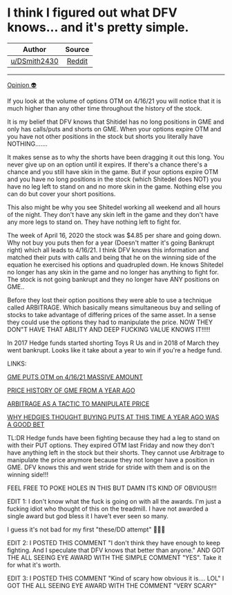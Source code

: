 I think I figured out what DFV knows... and it's pretty simple.
===============================================================

| Author       | Source       | 
| :-------------: |:-------------:|
|  [u/DSmith2430](https://www.reddit.com/user/DSmith2430/) | [Reddit](https://www.reddit.com/r/Superstonk/comments/mtftsq/i_think_i_figured_out_what_dfv_knows_and_its/) | 

---

[Opinion 👽](https://www.reddit.com/r/Superstonk/search?q=flair_name%3A%22Opinion%20%F0%9F%91%BD%22&restrict_sr=1)

If you look at the volume of options OTM on 4/16/21 you will notice that it is much higher than any other time throughout the history of the stock.

It is my belief that DFV knows that Shitidel has no long positions in GME and only has calls/puts and shorts on GME. When your options expire OTM and you have not other positions in the stock but shorts you literally have NOTHING.......

It makes sense as to why the shorts have been dragging it out this long. You never give up on an option until it expires. If there's a chance there's a chance and you still have skin in the game. But if your options expire OTM and you have no long positions in the stock (which Shitedel does NOT) you have no leg left to stand on and no more skin in the game. Nothing else you can do but cover your short positions.

This also might be why you see Shitedel working all weekend and all hours of the night. They don't have any skin left in the game and they don't have any more legs to stand on. They have nothing left to fight for.

The week of April 16, 2020 the stock was $4.85 per share and going down. Why not buy you puts then for a year (Doesn't matter it's going Bankrupt right) which all leads to 4/16/21. I think DFV knows this information and matched their puts with calls and being that he on the winning side of the equation he exercised his options and quadrupled down. He knows Shitedel no longer has any skin in the game and no longer has anything to fight for. The stock is not going bankrupt and they no longer have ANY positions on GME..

Before they lost their option positions they were able to use a technique called ARBITRAGE. Which basically means simultaneous buy and selling of stocks to take advantage of differing prices of the same asset. In a sense they could use the options they had to manipulate the price. NOW THEY DON"T HAVE THAT ABILITY AND DEEP FUCKING VALUE KNOWS IT!!!!!

In 2017 Hedge funds started shorting Toys R Us and in 2018 of March they went bankrupt. Looks like it take about a year to win if you're a hedge fund.

LINKS:

[GME PUTS OTM on 4/16/21 MASSIVE AMOUNT](https://gme.crazyawesomecompany.com/)

[PRICE HISTORY OF GME FROM A YEAR AGO](https://finance.yahoo.com/quote/GME/history/)

[ARBITRAGE AS A TACTIC TO MANIPULATE PRICE](https://thehedgefundjournal.com/the-options-landscape-for-hedge-funds/)

[WHY HEDGIES THOUGHT BUYING PUTS AT THIS TIME A YEAR AGO WAS A GOOD BET](https://i0.wp.com/slopeofhope.com/wp-content/uploads/2021/01/origpurch.png?ssl=1)

TL:DR Hedge funds have been fighting because they had a leg to stand on with their PUT options. They expired OTM last Friday and now they don't have anything left in the stock but their shorts. They cannot use Arbitrage to manipulate the price anymore because they not longer have a position in GME. DFV knows this and went stride for stride with them and is on the winning side!!!

FEEL FREE TO POKE HOLES IN THIS BUT DAMN ITS KIND OF OBVIOUS!!!

EDIT 1: I don't know what the fuck is going on with all the awards. I'm just a fucking idiot who thought of this on the treadmill. I have not awarded a single award but god bless it I have't ever seen so many.

I guess it's not bad for my first "these/DD attempt" 🤷🏻‍♂️

EDIT 2: I POSTED THIS COMMENT "I don't think they have enough to keep fighting. And I speculate that DFV knows that better than anyone." AND GOT THE ALL SEEING EYE AWARD WITH THE SIMPLE COMMENT "YES". Take it for what it's worth.

EDIT 3: I POSTED THIS COMMENT "Kind of scary how obvious it is.... LOL" I GOT THE ALL SEEING EYE AWARD WITH THE COMMENT "VERY SCARY"
